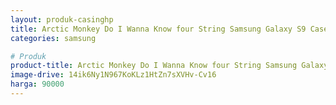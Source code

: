 ```yaml
---
layout: produk-casinghp
title: Arctic Monkey Do I Wanna Know four String Samsung Galaxy S9 Case
categories: samsung

# Produk
product-title: Arctic Monkey Do I Wanna Know four String Samsung Galaxy S9 Case
image-drive: 14ik6Ny1N967KoKLz1HtZn7sXVHv-Cv16
harga: 90000
---
```

